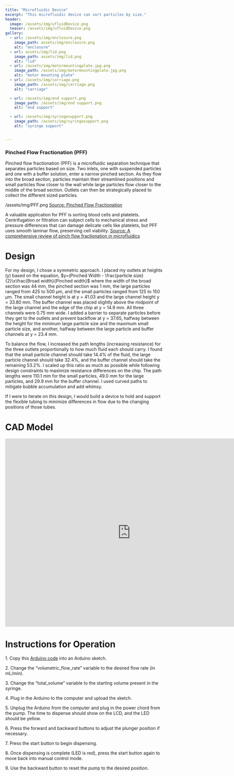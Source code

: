 ```yaml
---
title: "Microfluidic Device"
excerpt: "This microfluidic device can sort particles by size."
header:
  image: /assets/img/ufluidDevice.png
  teaser: /assets/img/ufluidDevice.png
gallery:
  - url: /assets/img/enclosure.png
    image_path: assets/img/enclosure.png
    alt: "enclosure"
  - url: assets/img/lid.png
    image_path: assets/img/lid.png
    alt: "lid"
  - url: /assets/img/motormountingplate.jpg.png
    image_path: /assets/img/motormountingplate.jpg.png
    alt: "motor mounting plate"
  - url: /assets/img/carriage.png
    image_path: /assets/img/carriage.png
    alt: "carriage"

  - url: /assets/img/end support.png
    image_path: /assets/img/end support.png
    alt: "end support"

  - url: /assets/img/syringesupport.png
    image_path: /assets/img/syringesupport.png
    alt: "syringe support"


---
```

### Pinched Flow Fractionation (PFF)
Pinched flow fractionation (PFF) is a microfluidic separation technique that separates particles based on size. 
Two inlets, one with suspended particles and one with a buffer solution, enter a narrow pinched section. As they flow into the broad section, particles maintain their streamlined positions and small particles flow closer to the wall while large particles flow closer to the middle of the broad section. Outlets can then be strategically placed to collect the different sized particles.

/assets/img/PFF.png
[Source: Pinched Flow Fractionation](https://pubs.acs.org/doi/10.1021/ac049863r)

A valuable application for PFF is sorting blood cells and platelets. Centrifugation or filtration can subject cells to mechanical stress and pressure differences that can damage delicate cells like platelets, but PFF uses smooth laminar flow, preserving cell viability. [Source: A comprehensive review of pinch flow fractionation in microfluidics](https://www.sciencedirect.com/science/article/pii/S0255270124004252)



# Design

For my design, I chose a symmetric approach. I placed my outlets at heights (y) based on the equation, $y=(Pinched Width - \frac{particle size}{2}\x\frac{Broad width}{Pinched width}$ where the width of the broad section was 44 mm, the pinched section was 1 mm, the large particles ranged from 425 to 500 µm, and the small particles ranged from 125 to 150 µm. The small channel height is at y = 41.03 and the large channel height y = 33.80 mm. The buffer channel was placed slightly above the midpoint of the large channel and the edge of the chip at y = 14.9 mm. All three channels were 0.75 mm wide.
I added a barrier to separate particles before they get to the outlets and prevent backflow at y = 37.65, halfway between the height for the minimum large particle size and the maximum small particle size, and another, halfway between the large particle and buffer channels at y = 23.4 mm.

To balance the flow, I increased the path lengths (increasing resistance) for the three outlets proportionally to how much fluid each should carry. I found that the small particle channel should take 14.4% of the fluid, the large particle channel should take 32.4%, and the buffer channel should take the remaining 53.2%. I scaled up this ratio as much as possible while following design constraints to maximize resistance differences on the chip. The path lengths were 110.1 mm for the small particles, 49.0 mm for the large particles, and 29.9 mm for the buffer channel. I used curved paths to mitigate bubble accumulation and add whimsy. 

If I were to iterate on this design, I would build a device to hold and support the flexible tubing to minimize differences in flow due to the changing positions of those tubes.

# CAD Model
<iframe src="https://vanderbilt643.autodesk360.com/shares/public/SH90d2dQT28d5b6028115d5d1c4bc6219274?mode=embed" width="800" height="600" allowfullscreen="true" webkitallowfullscreen="true" mozallowfullscreen="true"  frameborder="0"></iframe>

# Instructions for Operation

‭1.‬‭ Copy this [Arduino code](https://github.com/RatKing-123/RatKing-123.github.io/blob/main/Ardiuno%20Code%20for%20Syringe%20Pump?h=1) into an Arduino sketch.‬

2.‬‭ Change the “volumetric_flow_rate” variable to the desired flow rate (in mL/min).‬

‭3.‬‭ Change the “total_volume” variable to the starting volume present in the syringe.‬

‭4.‬‭ Plug in the Arduino to the computer and upload the sketch.‬

5.‬‭ Unplug the Arduino from the computer and plug in the power chord from the pump.‬ The time to dispense should show on the LCD, and the LED should be yellow.‬

6.‬‭ Press the forward and backward buttons to adjust the plunger position if necessary.‬

‭7.‬‭ Press the start button to begin dispensing.‬

‭8.‬‭ Once‬‭ dispensing‬‭ is‬‭ complete‬‭ (LED‬‭ is‬‭ red),‬‭ press‬‭ the‬‭ start‬‭ button‬‭ again‬‭ to‬‭ move‬‭ back‬‭ into‬‭ manual control mode.‬

9.‬‭ Use the backward button to reset the pump to the desired position.‬

